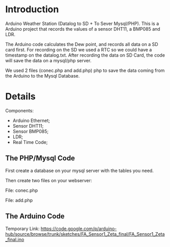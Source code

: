 # Introduction #

Arduino Weather Station (Datalog to SD + To Sever Mysql/PHP). This is a Arduino project that records the values of a sensor DHT11, a BMP085 and LDR.

The Arduino code calculates the Dew point, and records all data on a SD card first. For recording on the SD we used a RTC so we could have a timestamp on the datalog.txt. After recording the data on SD Card, the code will save the data on a mysql/php server.

We used 2 files (conec.php and add.php) php to save the data coming from the Arduino to the Mysql Database.


# Details #

Components:
  * Arduino Ethernet;
  * Sensor DHT11;
  * Sensor BMP085;
  * LDR;
  * Real Time Code;

## The PHP/Mysql Code ##
First create a database on your mysql server with the tables you need.

Then create two files on your webserver:

File: conec.php

File: add.php

## The Arduino Code ##

Temporary Link: https://code.google.com/p/arduino-hub/source/browse/trunk/sketches/FA_Sensor1_Zeta_final/FA_Sensor1_Zeta_final.ino